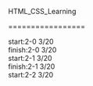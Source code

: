 HTML_CSS_Learning

=================

start:2-0 3/20<br>
finish:2-0 3/20<br>
start:2-1 3/20 <br>
finish:2-1 3/20<br>
start:2-2 3/20<br>

